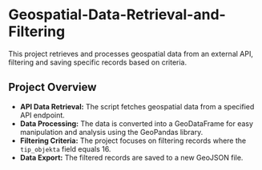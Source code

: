 # Geospatial-Data-Retrieval-and-Filtering
This project retrieves and processes geospatial data from an external API, filtering and saving specific records based on criteria.

## Project Overview

- **API Data Retrieval:** The script fetches geospatial data from a specified API endpoint.
- **Data Processing:** The data is converted into a GeoDataFrame for easy manipulation and analysis using the GeoPandas library.
- **Filtering Criteria:** The project focuses on filtering records where the `tip_objekta` field equals 16.
- **Data Export:** The filtered records are saved to a new GeoJSON file.
